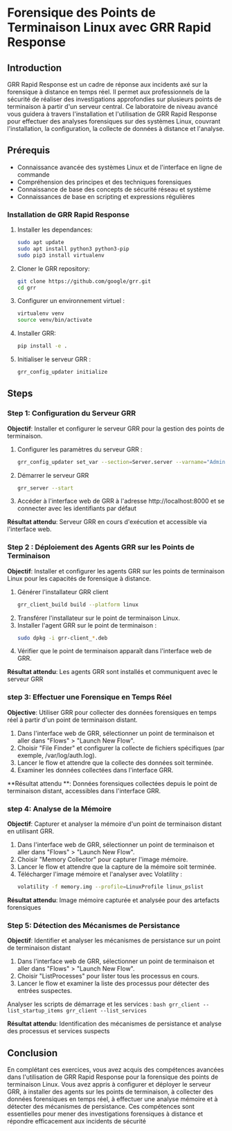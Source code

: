 
# Forensique des Points de Terminaison Linux avec GRR Rapid Response

## Introduction

GRR Rapid Response est un cadre de réponse aux incidents axé sur la forensique à distance en temps réel. Il permet aux professionnels de la sécurité de réaliser des investigations approfondies sur plusieurs points de terminaison à partir d'un serveur central. Ce laboratoire de niveau avancé vous guidera à travers l'installation et l'utilisation de GRR Rapid Response pour effectuer des analyses forensiques sur des systèmes Linux, couvrant l'installation, la configuration, la collecte de données à distance et l'analyse.

## Prérequis


- Connaissance avancée des systèmes Linux et de l'interface en ligne de commande
- Compréhension des principes et des techniques forensiques
- Connaissance de base des concepts de sécurité réseau et système
- Connaissances de base en scripting et expressions régulières

### Installation de GRR Rapid Response

1. Installer les dependances:
    ```bash
    sudo apt update
    sudo apt install python3 python3-pip
    sudo pip3 install virtualenv
    ```

2. Cloner le GRR repository:
    ```bash
    git clone https://github.com/google/grr.git
    cd grr
    ```

3. Configurer un environnement virtuel :
    ```bash
    virtualenv venv
    source venv/bin/activate
    ```

4. Installer GRR:
    ```bash
    pip install -e .
    ```

5. Initialiser le serveur GRR :
    ```bash
    grr_config_updater initialize
    ```

## Steps 

### Step 1: Configuration du Serveur GRR

**Objectif**: Installer et configurer le serveur GRR pour la gestion des points de terminaison.

1. Configurer les paramètres du serveur GRR :
    ```bash
    grr_config_updater set_var --section=Server.server --varname="AdminUI.url" --value="http://localhost:8000"
    ```
2. Démarrer le serveur GRR 
    ```bash
    grr_server --start
    ```
3. Accéder à l'interface web de GRR à l'adresse http://localhost:8000 et se connecter avec les identifiants par défaut

**Résultat attendu**: Serveur GRR en cours d'exécution et accessible via l'interface web.

### Step 2 : Déploiement des Agents GRR sur les Points de Terminaison

**Objectif**: Installer et configurer les agents GRR sur les points de terminaison Linux pour les capacités de forensique à distance.

1. Générer l'installateur GRR client 
    ```bash
    grr_client_build build --platform linux
    ```
2. Transférer l'installateur sur le point de terminaison Linux.
3. Installer l'agent GRR sur le point de terminaison :
    ```bash
    sudo dpkg -i grr-client_*.deb
    ```
4.  Vérifier que le point de terminaison apparaît dans l'interface web de GRR.

**Résultat attendu**: Les agents GRR sont installés et communiquent avec le serveur GRR
   

### step 3: Effectuer une Forensique en Temps Réel

**Objective**: Utiliser GRR pour collecter des données forensiques en temps réel à partir d'un point de terminaison distant.

1. Dans l'interface web de GRR, sélectionner un point de terminaison et aller dans "Flows" > "Launch New Flow".
2. Choisir "File Finder" et configurer la collecte de fichiers spécifiques (par exemple, /var/log/auth.log).
3. Lancer le flow et attendre que la collecte des données soit terminée.
4. Examiner les données collectées dans l'interface GRR.

**Résultat attendu **: Données forensiques collectées depuis le point de terminaison distant, accessibles dans l'interface GRR.

### step 4: Analyse de la Mémoire

**Objectif**: Capturer et analyser la mémoire d'un point de terminaison distant en utilisant GRR.
 
1. Dans l'interface web de GRR, sélectionner un point de terminaison et aller dans "Flows" > "Launch New Flow".
2. Choisir "Memory Collector" pour capturer l'image mémoire.
3. Lancer le flow et attendre que la capture de la mémoire soit terminée.
4. Télécharger l'image mémoire et l'analyser avec Volatility :
    ```bash
    volatility -f memory.img --profile=LinuxProfile linux_pslist
    ```

**Résultat attendu**: Image mémoire capturée et analysée pour des artefacts forensiques

### Step 5: Détection des Mécanismes de Persistance

**Objectif**: Identifier et analyser les mécanismes de persistance sur un point de terminaison distant

1. Dans l'interface web de GRR, sélectionner un point de terminaison et aller dans "Flows" > "Launch New Flow".
2. Choisir "ListProcesses" pour lister tous les processus en cours.
3. Lancer le flow et examiner la liste des processus pour détecter des entrées suspectes.

Analyser les scripts de démarrage et les services :
    ```bash
    grr_client --list_startup_items
    grr_client --list_services
    ```

**Résultat attendu**: Identification des mécanismes de persistance et analyse des processus et services suspects

## Conclusion

En complétant ces exercices, vous avez acquis des compétences avancées dans l'utilisation de GRR Rapid Response pour la forensique des points de terminaison Linux. Vous avez appris à configurer et déployer le serveur GRR, à installer des agents sur les points de terminaison, à collecter des données forensiques en temps réel, à effectuer une analyse mémoire et à détecter des mécanismes de persistance. Ces compétences sont essentielles pour mener des investigations forensiques à distance et répondre efficacement aux incidents de sécurité